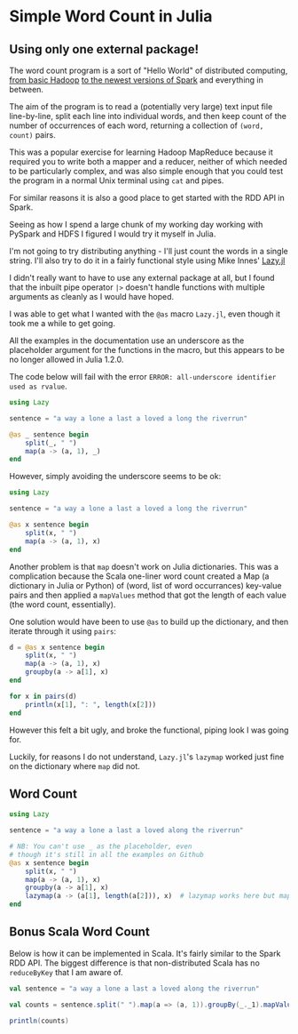 # Simple Word Count in Julia

## Using only one external package!

The word count program is a sort of "Hello World" of distributed computing,
[from basic Hadoop](https://hadoop.apache.org/docs/current/hadoop-mapreduce-client/hadoop-mapreduce-client-core/MapReduceTutorial.html#Example:_WordCount_v1.0)
[to the newest versions of Spark](https://spark.apache.org/examples.html)
and everything in between.

The aim of the program is to read a (potentially very large) text input file line-by-line,
split each line into individual words, and then keep count of the number of occurrences
of each word, returning a collection of `(word, count)` pairs.

This was a popular exercise for learning Hadoop MapReduce because it required you to write
both a mapper and a reducer, neither of which needed to be particularly complex,
and was also simple enough that you could test the program in a normal
Unix terminal using `cat` and pipes.

For similar reasons it is also a good place to get started with the RDD API in Spark.

Seeing as how I spend a large chunk of my working day working with PySpark and HDFS
I figured I would try it myself in Julia.

I'm not going to try distributing anything - I'll just count the words in a single string.
I'll also try to do it in a fairly functional style using Mike Innes'
[Lazy.jl](https://github.com/MikeInnes/Lazy.jl)

I didn't really want to have to use any external package at all,
but I found that the inbuilt pipe operator `|>` doesn't handle functions with multiple arguments
as cleanly as I would have hoped.

I was able to get what I wanted with the `@as` macro `Lazy.jl`, even though it took me a while
to get going.

All the examples in the documentation use an underscore as the placeholder
argument for the functions in the macro, but this appears to be no longer allowed
in Julia 1.2.0.

The code below will fail with the error `ERROR: all-underscore identifier used as rvalue`.

```julia
using Lazy

sentence = "a way a lone a last a loved a long the riverrun"

@as _ sentence begin
    split(_, " ")
    map(a -> (a, 1), _)
end
```
However, simply avoiding the underscore seems to be ok:
```julia
using Lazy

sentence = "a way a lone a last a loved a long the riverrun"

@as x sentence begin
    split(x, " ")
    map(a -> (a, 1), x)
end
```

Another problem is that `map` doesn't work on Julia dictionaries. This was a complication because
the Scala one-liner word count created a Map (a dictionary in Julia or Python) of (word, list of word occurrances) key-value pairs
and then applied a `mapValues` method that got the length of each value (the word count, essentially).

One solution would have been to use `@as` to build up the dictionary, and then iterate through it using `pairs`:

```julia
d = @as x sentence begin
    split(x, " ")
    map(a -> (a, 1), x)
    groupby(a -> a[1], x)
end

for x in pairs(d)
    println(x[1], ": ", length(x[2]))
end
```
However this felt a bit ugly, and broke the functional, piping look I was going for.

Luckily, for reasons I do not understand, `Lazy.jl`'s `lazymap` worked just fine on the dictionary where `map` did not.


## Word Count

```julia
using Lazy

sentence = "a way a lone a last a loved along the riverrun"

# NB: You can't use _ as the placeholder, even
# though it's still in all the examples on Github
@as x sentence begin
    split(x, " ")
    map(a -> (a, 1), x)
    groupby(a -> a[1], x)
    lazymap(a -> (a[1], length(a[2])), x)  # lazymap works here but map does not
end
```

## Bonus Scala Word Count

Below is how it can be implemented in Scala. It's fairly similar to the Spark
RDD API. The biggest difference is that non-distributed Scala has no `reduceByKey` that I am aware of.

```scala
val sentence = "a way a lone a last a loved along the riverrun"

val counts = sentence.split(" ").map(a => (a, 1)).groupBy(_._1).mapValues(_.size)

println(counts)
```

